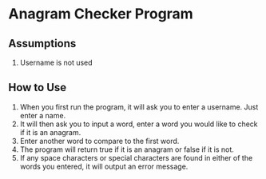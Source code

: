 # Anagram Checker Program

## Assumptions 
1. Username is not used

## How to Use
1. When you first run the program, it will ask you to enter a username. Just enter a name.
2. It will then ask you to input a word, enter a word you would like to check if it is an anagram.
3. Enter another word to compare to the first word.
4. The program will return true if it is an anagram or false if it is not.
5. If any space characters or special characters are found in either of the words you entered, it will output an error message.
